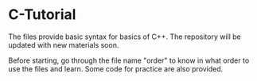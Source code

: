 # C-Tutorial
The files provide basic syntax for basics of C++. The repository will be updated with new materials soon.

Before starting, go through the file name "order" to know in what order to use the files and learn. Some code for practice are also provided. 
